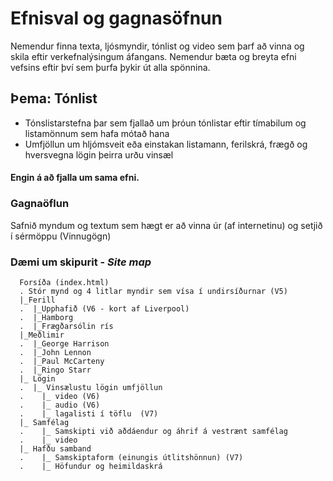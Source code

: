 # Efnisval og gagnasöfnun

Nemendur finna texta, ljósmyndir, tónlist og video sem þarf að vinna og skila eftir verkefnalýsingum áfangans. Nemendur bæta og breyta efni vefsins eftir því sem þurfa þykir út alla spönnina.

## Þema: Tónlist

- Tónslistarstefna þar sem fjallað um þróun tónlistar eftir tímabilum og listamönnum sem hafa mótað hana
- Umfjöllun um hljómsveit eða einstakan listamann, ferilskrá, frægð og hversvegna lögin þeirra urðu vinsæl
   
#### Engin á að fjalla um sama efni. 

### Gagnaöflun

Safnið myndum og textum sem hægt er að vinna úr (af internetinu) og setjið í sérmöppu (Vinnugögn)

### Dæmi um skipurit - _Site map_

```
  Forsíða (index.html) 
  . Stór mynd og 4 litlar myndir sem vísa í undirsíðurnar (V5)
  |_Ferill
  .  |_Upphafið (V6 - kort af Liverpool)
  .  |_Hamborg 
  .  |_Frægðarsólin rís
  |_Meðlimir
  .  |_George Harrison
  .  |_John Lennon
  .  |_Paul McCarteny
  .  |_Ringo Starr  
  |_ Lögin
  .  |_ Vinsælustu lögin umfjöllun 
  .    |_ video (V6)
  .    |_ audio (V6)
  .    |_ lagalisti í töflu  (V7)
  |_ Samfélag
  .    |_ Samskipti við aðdáendur og áhrif á vestrænt samfélag  
  .    |_ video
  |_ Hafðu samband 
  .    |_ Samskiptaform (einungis útlitshönnun) (V7)
  .    |_ Höfundur og heimildaskrá

```



